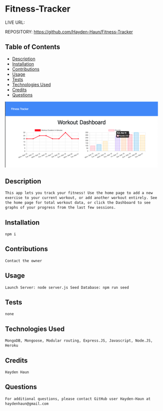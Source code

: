 # Fitness-Tracker

LIVE URL:

REPOSITORY: https://github.com/Hayden-Haun/Fitness-Tracker

## Table of Contents

- [Description](#description)
- [Installation](#installation)
- [Contributions](#contributions)
- [Usage](#usage)
- [Tests](#tests)
- [Technologies Used](#Technologies)
- [Credits](#credits)
- [Questions](#questions)

![Screenshot](./public/screenshot.png "SCREENSHOT")

## Description

    This app lets you track your fitness! Use the home page to add a new exercise to your current workout, or add another workout entirely. See the home page for total workout data, or click the Dashboard to see graphs of your progress from the last few sessions.

## Installation

    npm i

## Contributions

    Contact the owner

## Usage

    Launch Server: node server.js Seed Database: npm run seed

## Tests

    none

## Technologies Used

    MongoDB, Mongoose, Modular routing, Express.JS, Javascript, Node.JS, Heroku

## Credits

    Hayden Haun

## Questions

    For additional questions, please contact GitHub user Hayden-Haun at haydenhaun@gmail.com
